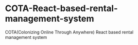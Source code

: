 # COTA-React-based-rental-management-system
COTA(Colonizing Online Through Anywhere) React based rental management system 
